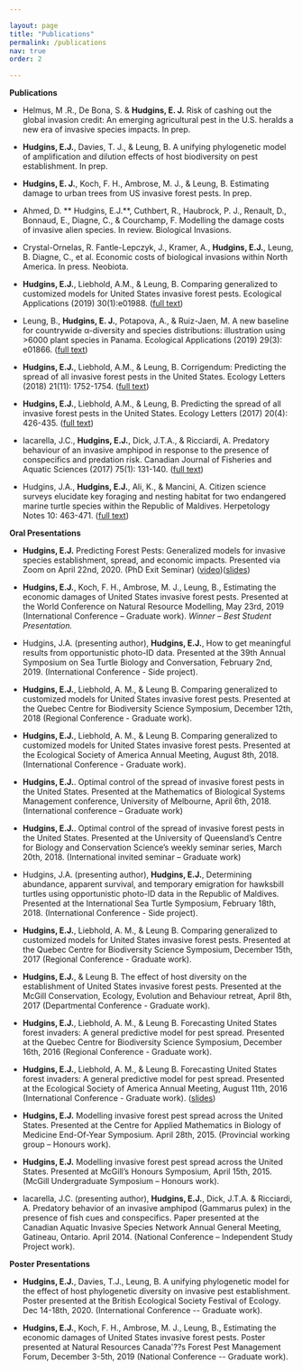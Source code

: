```yaml
---

layout: page
title: "Publications"
permalink: /publications
nav: true
order: 2

---
```


**Publications**

* Helmus, M .R., De Bona, S. & **Hudgins, E. J.** Risk of cashing out the global invasion credit: An emerging agricultural pest in the U.S. heralds a new era of invasive species impacts. In prep.

* **Hudgins, E.J.**, Davies, T. J., & Leung, B. A unifying phylogenetic model of amplification and dilution effects of host biodiversity on pest establishment. In prep. 

* **Hudgins, E. J.**, Koch, F. H., Ambrose, M. J., & Leung, B. Estimating damage to urban trees from US invasive forest pests. In prep.

* Ahmed, D. ** Hudgins, E.J.**, Cuthbert, R., Haubrock, P. J., Renault, D., Bonnaud, E., Diagne, C., & Courchamp, F. Modelling the damage costs of invasive alien species. In review. Biological Invasions.

* Crystal-Ornelas, R. Fantle-Lepczyk, J., Kramer, A., **Hudgins, E.J.**, Leung, B. Diagne, C., et al. Economic costs of biological invasions within North America. In press. Neobiota.

* **Hudgins, E.J.**, Liebhold, A.M., & Leung, B. Comparing generalized to customized models for United States invasive forest pests. Ecological Applications (2019) 30(1):e01988. ([full text](https://esajournals.onlinelibrary.wiley.com/doi/10.1002/eap.1988))

* Leung, B., **Hudgins, E. J.**, Potapova, A., & Ruiz-Jaen, M. A new baseline for countrywide α-diversity and species distributions: illustration using >6000 plant species in Panama. Ecological Applications (2019) 29(3): e01866. ([full text](https://esajournals.onlinelibrary.wiley.com/doi/10.1002/eap.1866))

* **Hudgins, E.J.**, Liebhold, A.M., & Leung, B. Corrigendum: Predicting the spread of all invasive forest pests in the United States. Ecology Letters (2018) 21(11): 1752-1754. ([full text](https://onlinelibrary.wiley.com/doi/10.1111/ele.13149))

* **Hudgins, E.J.**, Liebhold, A.M., & Leung, B. Predicting the spread of all invasive forest pests in the United States. Ecology Letters (2017) 20(4): 426-435. ([full text](http://onlinelibrary.wiley.com/doi/10.1111/ele.12741/full))

* Iacarella, J.C., **Hudgins, E.J.**, Dick, J.T.A., & Ricciardi, A. Predatory behaviour of an invasive amphipod in response to the presence of conspecifics and predation risk. Canadian Journal of Fisheries and Aquatic Sciences (2017) 75(1): 131-140.    ([full text](http://www.nrcresearchpress.com/doi/full/10.1139/cjfas-2016-0417))

* Hudgins, J.A., **Hudgins, E.J.**, Ali, K., & Mancini, A. Citizen science surveys elucidate key foraging and nesting habitat for two endangered marine turtle species within the Republic of Maldives. Herpetology Notes 10: 463-471. ([full text](https://www.biotaxa.org/hn/article/view/26126))

**Oral Presentations**

* **Hudgins, E.J.** Predicting Forest Pests: Generalized models for invasive species establishment, spread, and economic impacts. Presented via Zoom on April 22nd, 2020. (PhD Exit Seminar) ([video](https://youtu.be/hceSoNLj4X4))([slides](https://drive.google.com/file/d/1cWsGwcmYP6OP44Yepc-Wbzv_8C4wifsu/view?usp=sharing))

* **Hudgins, E.J.**, Koch, F. H., Ambrose, M. J., Leung, B., Estimating the economic damages of United States invasive forest pests. Presented at the World Conference on Natural Resource Modelling, May 23rd, 2019 (International Conference – Graduate work). _Winner – Best Student Presentation._

* Hudgins, J.A. (presenting author), **Hudgins, E.J.**, How to get meaningful results from opportunistic photo-ID data. Presented at the 39th Annual Symposium on Sea Turtle Biology and Conversation, February 2nd, 2019. (International Conference - Side project).

* **Hudgins, E.J.**, Liebhold, A. M., & Leung B. Comparing generalized to customized models for United States invasive forest pests. Presented at the Quebec Centre for Biodiversity Science Symposium, December 12th, 2018 (Regional Conference - Graduate work).

* **Hudgins, E.J.**, Liebhold, A. M., & Leung B. Comparing generalized to customized models for United States invasive forest pests. Presented at the Ecological Society of America Annual Meeting, August 8th, 2018. (International Conference - Graduate work).

* **Hudgins, E.J.**. Optimal control of the spread of invasive forest pests in the United States. Presented at the Mathematics of Biological Systems Management conference, University of Melbourne, April 6th, 2018. (International conference – Graduate work)

* **Hudgins, E.J.**. Optimal control of the spread of invasive forest pests in the United States. Presented at the University of Queensland’s Centre for Biology and Conservation Science’s weekly seminar series, March 20th, 2018. (International invited seminar – Graduate work)

* Hudgins, J.A. (presenting author), **Hudgins, E.J.**, Determining abundance, apparent survival, and temporary emigration for hawksbill turtles using opportunistic photo-ID data in the Republic of Maldives. Presented at the International Sea Turtle Symposium, February 18th, 2018. (International Conference - Side project).

* **Hudgins, E.J.**, Liebhold, A. M., & Leung B. Comparing generalized to customized models for United States invasive forest pests. Presented at the Quebec Centre for Biodiversity Science Symposium, December 15th, 2017 (Regional Conference - Graduate work).

* **Hudgins, E.J.**, & Leung B. The effect of host diversity on the establishment of United States invasive forest pests. Presented at the McGill Conservation, Ecology, Evolution and Behaviour retreat, April 8th, 2017 (Departmental Conference - Graduate work).

* **Hudgins, E.J.**, Liebhold, A. M., & Leung B. Forecasting United States forest invaders: A general predictive model for pest spread. Presented at the Quebec Centre for Biodiversity Science Symposium, December 16th, 2016 (Regional Conference - Graduate work).

* **Hudgins, E.J.**, Liebhold, A. M., & Leung B. Forecasting United States forest invaders: A general predictive model for pest spread. Presented at the Ecological Society of America Annual Meeting, August 11th, 2016 (International Conference - Graduate work). ([slides](https://f1000research.com/slides/5-2026))

* **Hudgins, E.J.** Modelling invasive forest pest spread across the United States. Presented at the Centre for Applied Mathematics in Biology of Medicine End-Of-Year Symposium. April 28th, 2015. (Provincial working group – Honours work).

* **Hudgins, E.J.** Modelling invasive forest pest spread across the United States. Presented at McGill’s Honours Symposium, April 15th, 2015. (McGill Undergraduate Symposium – Honours work).

* Iacarella, J.C. (presenting author), **Hudgins, E.J.**, Dick, J.T.A. & Ricciardi, A. Predatory behavior of an invasive amphipod (Gammarus pulex) in the presence of fish cues and conspecifics. Paper presented at the Canadian Aquatic Invasive Species Network Annual General Meeting, Gatineau, Ontario. April 2014. (National Conference – Independent Study Project work).

**Poster Presentations**

* **Hudgins, E.J.**, Davies, T.J., Leung, B. A unifying phylogenetic model for the effect of host phylogenetic diversity on invasive pest establishment. Poster presented at the British Ecological Society Festival of Ecology. Dec 14-18th, 2020. (International Conference -- Graduate work).

* **Hudgins, E.J.**, Koch, F. H., Ambrose, M. J., Leung, B., Estimating the economic damages of United States invasive forest pests. Poster presented at Natural Resources Canada'??s Forest Pest Management Forum, December 3-5th, 2019 (National Conference -- Graduate work).